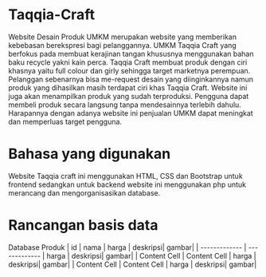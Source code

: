 # Taqqia-Craft
Website Desain Produk UMKM merupakan website yang memberikan kebebasan berekspresi bagi pelanggannya. UMKM Taqqia Craft yang berfokus pada membuat kerajinan tangan khususnya menggunakan bahan baku recycle yakni kain perca. Taqqia Craft membuat produk dengan ciri khasnya yaitu full colour dan girly sehingga target marketnya perempuan. Pelanggan sebenarnya bisa me-request desain yang diinginkannya namun produk yang dihasilkan masih terdapat ciri khas Taqqia Craft. Website ini juga akan menampilkan produk yang sudah terproduksi. Pengguna dapat membeli produk secara langsung tanpa mendesainnya terlebih dahulu. Harapannya dengan adanya website ini penjualan UMKM dapat meningkat dan memperluas target pengguna.

# Bahasa yang digunakan
Website Taqqia craft ini menggunakan HTML, CSS dan Bootstrap untuk frontend sedangkan untuk backend website ini menggunakan php untuk merancang dan mengorganisasikan database.


# Rancangan basis data

Database Produk
| id            | nama          | harga | deskripsi| gambar|
| ------------- | ------------- | harga | deskripsi| gambar|
| Content Cell  | Content Cell  | harga | deskripsi| gambar|
| Content Cell  | Content Cell  | harga | deskripsi| gambar|

